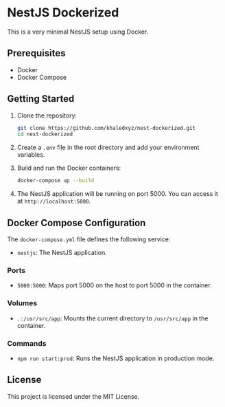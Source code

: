 # NestJS Dockerized

This is a very minimal NestJS setup using Docker.

## Prerequisites

- Docker
- Docker Compose

## Getting Started

1. Clone the repository:
    ```sh
    git clone https://github.com/khaledxyz/nest-dockerized.git
    cd nest-dockerized
    ```

2. Create a `.env` file in the root directory and add your environment variables.

3. Build and run the Docker containers:
    ```sh
    docker-compose up --build
    ```

4. The NestJS application will be running on port 5000. You can access it at `http://localhost:5000`.

## Docker Compose Configuration

The `docker-compose.yml` file defines the following service:

- `nestjs`: The NestJS application.

### Ports

- `5000:5000`: Maps port 5000 on the host to port 5000 in the container.

### Volumes

- `.:/usr/src/app`: Mounts the current directory to `/usr/src/app` in the container.

### Commands

- `npm run start:prod`: Runs the NestJS application in production mode.

## License

This project is licensed under the MIT License.
